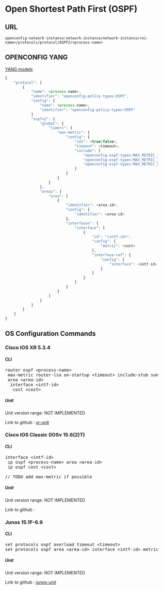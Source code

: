 # Open Shortest Path First (OSPF)

## URL

```
openconfig-network-instance:network-instance/network-instance/<ni-name>/protocols/protocol/OSPF2/<process-name>
```

## OPENCONFIG YANG

[YANG models](https://github.com/FRINXio/openconfig/tree/master/ospf/src/main/yang)

```javascript
{
    "protocol": [
        {
            "name": <process-name>,
            "identifier": "openconfig-policy-types:OSPF",
            "config": {
                "name": <process-name>,
                "identifier": "openconfig-policy-types:OSPF"
            }
            "ospfv2": {
                "global": {
                    "timers": {
                        "max-metric": {
                            "config": {
                                "set": <true|false>,
                                "timeout": <timeout>,
                                "include": [ 
                                    "openconfig-ospf-types:MAX_METRIC_INCLUDE_STUB", 
                                    "openconfig-ospf-types:MAX_METRIC_INCLUDE_TYPE2_EXTERNAL", 
                                    "openconfig-ospf-types:MAX_METRIC_SUMMARY_ASBR_LSA" 
                                ]
                            }
                        }
                    }
                },
                "areas": {
                    "area": [
                        {
                            "identifier": <area-id>,
                            "config": {
                                "identifier": <area-id>
                            },
                            "interfaces": {
                                "interface": [
                                    {
                                        "id": "<intf-id>",
                                        "config": {
                                            "metric": <cost>
                                        },
                                        "interface-ref": {
                                            "config": {
                                                "interface": <intf-id>
                                            }
                                        }
                                    }
                                ]
                            }
                        }
                    ]
                }
            }
        }
    ]
}
```

## OS Configuration Commands

### Cisco IOS XR 5.3.4

#### CLI

<pre>
router ospf &lt;process-name&gt;
 max-metric router-lsa on-startup &lt;timeout&gt; include-stub summary-lsa external-lsa
 area &lt;area-id&gt;
  interface &lt;intf-id&gt;
   cost &lt;cost&gt;
</pre>

##### Unit

Unit version range: NOT IMPLEMENTED

Link to github : [xr-unit]()

### Cisco IOS Classic (IOSv 15.6(2)T)

#### CLI

<pre>
interface &lt;intf-id&gt;
 ip ospf &lt;process-name&gt; area &lt;area-id&gt;
 ip ospf cost &lt;cost&gt;
 
// TODO add max-metric if possible
</pre>

##### Unit

Unit version range: NOT IMPLEMENTED

Link to github : 

### Junos 15.1F-6.9

#### CLI

<pre>
set protocols ospf overload timeout &lt;timeout&gt;
set protocols ospf area &lt;area-id&gt; interface &lt;intf-id&gt; metric &lt;cost&gt;
</pre>

##### Unit

Unit version range: NOT IMPLEMENTED

Link to github : [junos-unit]()
